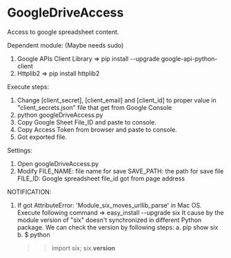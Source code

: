 # GoogleDriveAccess
Access to google spreadsheet content.


Dependent module:
(Maybe needs sudo)
1. Google APIs Client Library => pip install --upgrade google-api-python-client
2. Httplib2 => pip install httplib2

Execute steps:
1. Change [client_secret], [client_email] and [client_id] 
	to proper value in "client_secrets.json" file that get from Google Console
2. python googleDriveAccess.py
3. Copy Google Sheet File_ID and paste to console.
4. Copy Access Token from browser and paste to console.
5. Got exported file.

Settings:
1. Open googleDriveAccess.py
2. Modify 
	FILE_NAME: file name for save
	SAVE_PATH: the path for save file
	FILE_ID: Google spreadsheet file_id got from page address

NOTIFICATION:
1. If got AttributeError: 'Module_six_moves_urllib_parse' in Mac OS. Execute following command
  => easy_install --upgrade six
  It cause by the module version of "six" doesn't synchronized in different Python package. We can check the version by following steps:
  a. pip show six
  b. $ python
     >> import six; six.__version__

